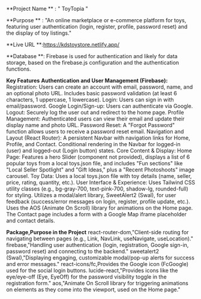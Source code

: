
**Project Name ** : " ToyTopia "

**Purpose ** : "An online marketplace or e-commerce platform for toys, featuring user authentication (login, register, profile, password reset) and the display of toy listings."

**Live URL **:https://kdstoystore.netlify.app/

**Database	**: Firebase is used for authentication and likely for data storage, based on the firebase.js configuration and the authentication functions.


**Key Features**
**Authentication and User Management (Firebase):**
Registration: Users can create an account with email, password, name, and an optional photo URL. Includes basic password validation (at least 6 characters, 1 uppercase, 1 lowercase).
Login: Users can sign in with email/password.
Google Login/Sign-up: Users can authenticate via Google.
Logout: Securely log the user out and redirect to the home page.
Profile Management: Authenticated users can view their email and update their display name and photo URL.
Password Reset: A "Forgot Password" function allows users to receive a password reset email.
Navigation and Layout (React Router):
A persistent Navbar with navigation links for Home, Profile, and Contact.
Conditional rendering in the Navbar for logged-in (user) and logged-out (Login button) states.
Core Content & Display:
Home Page: Features a hero Slider (component not provided), displays a list of 6 popular toys from a local toys.json file, and includes "Fun sections" like "Local Seller Spotlight" and "Gift Ideas," plus a "Recent Photoshoots" image carousel.
Toy Data: Uses a local toys.json file with toy details (name, seller, price, rating, quantity, etc.).
User Interface & Experience:
Uses Tailwind CSS utility classes (e.g., bg-gray-700, text-pink-700, shadow-lg, rounded-full) for styling.
Utilizes a modal/alert library, SweetAlert2 (Swal), for user feedback (success/error messages on login, register, profile update, etc.).
Uses the AOS (Animate On Scroll) library for animations on the Home page.
The Contact page includes a form with a Google Map iframe placeholder and contact details.


**Package,Purpose in the Project**
react-router-dom,"Client-side routing for navigating between pages (e.g., Link, NavLink, useNavigate, useLocation)."
firebase,"Handling user authentication (login, registration, Google sign-in, password reset) and connecting to the backend."
sweetalert2 (Swal),"Displaying engaging, customizable modal/pop-up alerts for success and error messages."
react-icons/fc,Provides the Google icon (FcGoogle) used for the social login buttons.
lucide-react,"Provides icons like the eye/eye-off (Eye, EyeOff) for the password visibility toggle in the registration form."
aos,"Animate On Scroll library for triggering animations on elements as they come into the viewport, used on the Home page."
